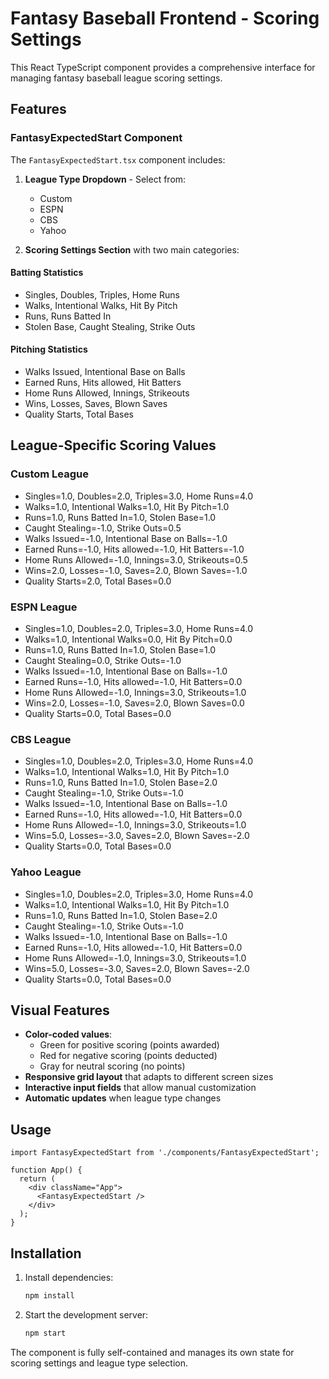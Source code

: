 # Fantasy Baseball Frontend - Scoring Settings

This React TypeScript component provides a comprehensive interface for managing fantasy baseball league scoring settings.

## Features

### FantasyExpectedStart Component

The `FantasyExpectedStart.tsx` component includes:

1. **League Type Dropdown** - Select from:
   - Custom
   - ESPN
   - CBS
   - Yahoo

2. **Scoring Settings Section** with two main categories:

#### Batting Statistics
- Singles, Doubles, Triples, Home Runs
- Walks, Intentional Walks, Hit By Pitch
- Runs, Runs Batted In
- Stolen Base, Caught Stealing, Strike Outs

#### Pitching Statistics
- Walks Issued, Intentional Base on Balls
- Earned Runs, Hits allowed, Hit Batters
- Home Runs Allowed, Innings, Strikeouts
- Wins, Losses, Saves, Blown Saves
- Quality Starts, Total Bases

## League-Specific Scoring Values

### Custom League
- Singles=1.0, Doubles=2.0, Triples=3.0, Home Runs=4.0
- Walks=1.0, Intentional Walks=1.0, Hit By Pitch=1.0
- Runs=1.0, Runs Batted In=1.0, Stolen Base=1.0
- Caught Stealing=-1.0, Strike Outs=0.5
- Walks Issued=-1.0, Intentional Base on Balls=-1.0
- Earned Runs=-1.0, Hits allowed=-1.0, Hit Batters=-1.0
- Home Runs Allowed=-1.0, Innings=3.0, Strikeouts=0.5
- Wins=2.0, Losses=-1.0, Saves=2.0, Blown Saves=-1.0
- Quality Starts=2.0, Total Bases=0.0

### ESPN League
- Singles=1.0, Doubles=2.0, Triples=3.0, Home Runs=4.0
- Walks=1.0, Intentional Walks=0.0, Hit By Pitch=0.0
- Runs=1.0, Runs Batted In=1.0, Stolen Base=1.0
- Caught Stealing=0.0, Strike Outs=-1.0
- Walks Issued=-1.0, Intentional Base on Balls=-1.0
- Earned Runs=-1.0, Hits allowed=-1.0, Hit Batters=0.0
- Home Runs Allowed=-1.0, Innings=3.0, Strikeouts=1.0
- Wins=2.0, Losses=-1.0, Saves=2.0, Blown Saves=0.0
- Quality Starts=0.0, Total Bases=0.0

### CBS League
- Singles=1.0, Doubles=2.0, Triples=3.0, Home Runs=4.0
- Walks=1.0, Intentional Walks=1.0, Hit By Pitch=1.0
- Runs=1.0, Runs Batted In=1.0, Stolen Base=2.0
- Caught Stealing=-1.0, Strike Outs=-1.0
- Walks Issued=-1.0, Intentional Base on Balls=-1.0
- Earned Runs=-1.0, Hits allowed=-1.0, Hit Batters=0.0
- Home Runs Allowed=-1.0, Innings=3.0, Strikeouts=1.0
- Wins=5.0, Losses=-3.0, Saves=2.0, Blown Saves=-2.0
- Quality Starts=0.0, Total Bases=0.0

### Yahoo League
- Singles=1.0, Doubles=2.0, Triples=3.0, Home Runs=4.0
- Walks=1.0, Intentional Walks=1.0, Hit By Pitch=1.0
- Runs=1.0, Runs Batted In=1.0, Stolen Base=2.0
- Caught Stealing=-1.0, Strike Outs=-1.0
- Walks Issued=-1.0, Intentional Base on Balls=-1.0
- Earned Runs=-1.0, Hits allowed=-1.0, Hit Batters=0.0
- Home Runs Allowed=-1.0, Innings=3.0, Strikeouts=1.0
- Wins=5.0, Losses=-3.0, Saves=2.0, Blown Saves=-2.0
- Quality Starts=0.0, Total Bases=0.0

## Visual Features

- **Color-coded values**: 
  - Green for positive scoring (points awarded)
  - Red for negative scoring (points deducted)
  - Gray for neutral scoring (no points)
- **Responsive grid layout** that adapts to different screen sizes
- **Interactive input fields** that allow manual customization
- **Automatic updates** when league type changes

## Usage

```tsx
import FantasyExpectedStart from './components/FantasyExpectedStart';

function App() {
  return (
    <div className="App">
      <FantasyExpectedStart />
    </div>
  );
}
```

## Installation

1. Install dependencies:
   ```bash
   npm install
   ```

2. Start the development server:
   ```bash
   npm start
   ```

The component is fully self-contained and manages its own state for scoring settings and league type selection.
